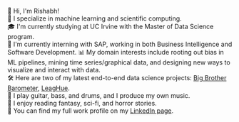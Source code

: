 👋 Hi, I'm Rishabh!  
👾 I specialize in machine learning and scientific computing.  
🎓 I'm currently studying at UC Irvine with the Master of Data Science program.  
💼 I'm currently interning with SAP, working in both Business Intelligence and Software Development.
📊 My domain interests include rooting out bias in ML pipelines, mining time series/graphical data, and designing new ways to visualize and interact with data.  
🛠️ Here are two of my latest end-to-end data science projects: [Big Brother Barometer](https://github.com/vermarish/docs-BBBarometer), [LeagHue](https://github.com/vermarish/LeagHue).  
🎵 I play guitar, bass, and drums, and I produce my own music.  
📕 I enjoy reading fantasy, sci-fi, and horror stories.  
📝 You can find my full work profile on my [LinkedIn page](https://www.linkedin.com/in/vermarish/).
